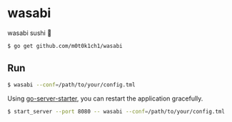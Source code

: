 # wasabi

wasabi sushi :ghost:

``` sh
$ go get github.com/m0t0k1ch1/wasabi
```

## Run

``` sh
$ wasabi --conf=/path/to/your/config.tml
```

Using [go-server-starter](https://github.com/lestrrat/go-server-starter), you can restart the application gracefully.

``` sh
$ start_server --port 8080 -- wasabi --conf=/path/to/your/config.tml
```
